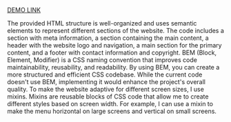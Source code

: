 [DEMO LINK](https://klimukalina.github.io/creativeBakery-landing-page/)

The provided HTML structure is well-organized and uses semantic elements to represent different sections of the website. The code includes a section with meta information, a section containing the main content, a header with the website logo and navigation, a main section for the primary content, and a footer with contact information and copyright. BEM (Block, Element, Modifier) is a CSS naming convention that improves code maintainability, reusability, and readability. By using BEM, you can create a more structured and efficient CSS codebase. While the current code doesn't use BEM, implementing it would enhance the project's overall quality. To make the website adaptive for different screen sizes, I use mixins. Mixins are reusable blocks of CSS code that allow me to create different styles based on screen width. For example, I can use a mixin to make the menu horizontal on large screens and vertical on small screens.
